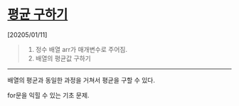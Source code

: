 # [평균 구하기](https://school.programmers.co.kr/learn/courses/30/lessons/12944)

[20205/01/11]

> 1.  정수 배열 arr가 매개변수로 주어짐.
> 2.  배열의 평균값 구하기

---

배열의 평균과 동일한 과정을 거쳐서 평균을 구할 수 있다.

for문을 익힐 수 있는 기초 문제.
